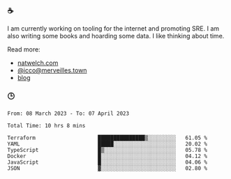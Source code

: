 ### ☕

I am currently working on tooling for the internet and promoting SRE. I am also writing some books and hoarding some data. I like thinking about time. 

Read more:

 - [natwelch.com](https://natwelch.com)
 - [@icco@merveilles.town](https://merveilles.town/@icco)
 - [blog](https://writing.natwelch.com)

### 🕒

<!--START_SECTION:waka-->

```text
From: 08 March 2023 - To: 07 April 2023

Total Time: 10 hrs 8 mins

Terraform                    ███████████████▒░░░░░░░░░   61.05 %
YAML                         █████░░░░░░░░░░░░░░░░░░░░   20.02 %
TypeScript                   █▒░░░░░░░░░░░░░░░░░░░░░░░   05.78 %
Docker                       █░░░░░░░░░░░░░░░░░░░░░░░░   04.12 %
JavaScript                   █░░░░░░░░░░░░░░░░░░░░░░░░   04.06 %
JSON                         ▓░░░░░░░░░░░░░░░░░░░░░░░░   02.80 %
```

<!--END_SECTION:waka-->
